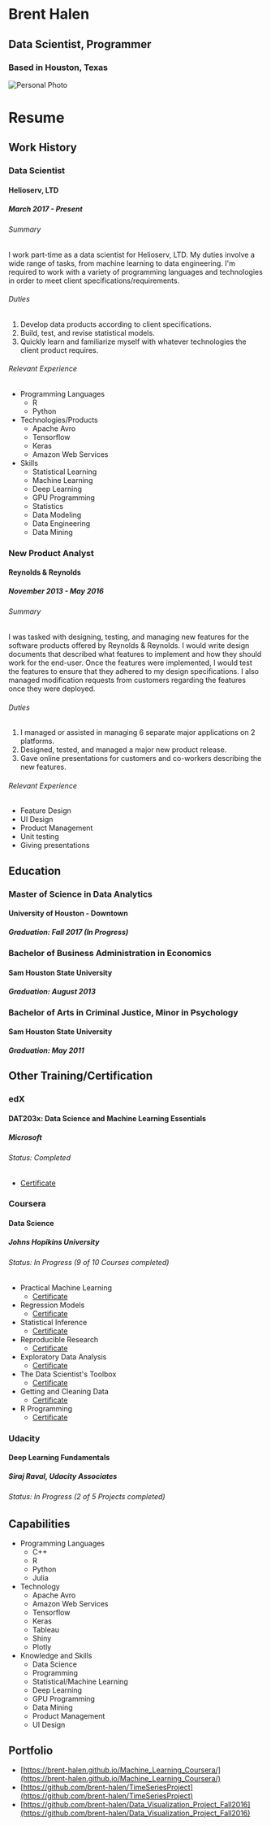 # Brent Halen
## Data Scientist, Programmer
### Based in Houston, Texas

![Personal Photo](https://scontent-dft4-3.xx.fbcdn.net/v/t1.0-9/644198_418227671627639_95278277_n.jpg?oh=214dfafa9188d399590d68fcdef6a427&oe=599F588C)

# Resume

## Work History
### Data Scientist
#### Helioserv, LTD
##### March 2017 - Present

###### Summary 
I work part-time as a data scientist for Helioserv, LTD. My duties involve a wide range of tasks, from machine learning to data engineering. I'm required to work with a variety of programming languages and technologies in order to meet client specifications/requirements.  


###### Duties
1. Develop data products according to client specifications. 
2. Build, test, and revise statistical models.
3. Quickly learn and familiarize myself with whatever technologies the client product requires.

###### Relevant Experience
* Programming Languages
  * R
  * Python
* Technologies/Products
  * Apache Avro
  * Tensorflow
  * Keras
  * Amazon Web Services
* Skills
  * Statistical Learning
  * Machine Learning
  * Deep Learning
  * GPU Programming
  * Statistics
  * Data Modeling
  * Data Engineering
  * Data Mining
 
### New Product Analyst
#### Reynolds & Reynolds
##### November 2013 - May 2016

###### Summary
I was tasked with designing, testing, and managing new features for the software products offered by Reynolds & Reynolds. I would write design documents that described what features to implement and how they should work for the end-user. Once the features were implemented, I would test the features to ensure that they adhered to my design specifications. I also managed modification requests from customers regarding the features once they were deployed. 

###### Duties
1. I managed or assisted in managing 6 separate major applications on 2 platforms.
2. Designed, tested, and managed a major new product release.
3. Gave online presentations for customers and co-workers describing the new features.

###### Relevant Experience
- Feature Design
- UI Design
- Product Management
- Unit testing
- Giving presentations
  
 
## Education

### Master of Science in Data Analytics
#### University of Houston - Downtown
##### Graduation: Fall 2017 (In Progress)

### Bachelor of Business Administration in Economics
#### Sam Houston State University
##### Graduation: August 2013

### Bachelor of Arts in Criminal Justice, Minor in Psychology
#### Sam Houston State University
##### Graduation: May 2011

## Other Training/Certification

### edX
#### DAT203x: Data Science and Machine Learning Essentials
##### Microsoft
###### Status: Completed
* [Certificate](https://courses.edx.org/certificates/14d556e3c9fd449aa30b0f5c488c816c?lipi=urn%3Ali%3Apage%3Ad_flagship3_profile_view_base%3BNuT8d0m8TO%2BVyWaJxjmAUQ%3D%3D)

### Coursera 
#### Data Science
##### Johns Hopikins University 
###### Status: In Progress (9 of 10 Courses completed)
* Practical Machine Learning
    * [Certificate](https://www.coursera.org/account/accomplishments/certificate/VCUXB6VRRUN2)
* Regression Models
    * [Certificate](https://www.coursera.org/account/accomplishments/certificate/2QK563U8DFYR)
* Statistical Inference
    * [Certificate](https://www.coursera.org/account/accomplishments/certificate/KQZBDUXDLRHV)
* Reproducible Research
    * [Certificate](https://www.coursera.org/account/accomplishments/certificate/A93MQ48BY6PC)
* Exploratory Data Analysis
    * [Certificate](https://www.coursera.org/account/accomplishments/certificate/KE96K83444PU)
* The Data Scientist's Toolbox
    * [Certificate](https://www.coursera.org/account/accomplishments/certificate/W738M8FGQ3FJ)
* Getting and Cleaning Data
    * [Certificate](https://www.coursera.org/account/accomplishments/certificate/DRHSVL4FMXWU)
* R Programming
    * [Certificate](https://www.coursera.org/account/accomplishments/certificate/C4ZYUKSPT6SC)

### Udacity
#### Deep Learning Fundamentals
##### Siraj Raval, Udacity Associates
###### Status: In Progress (2 of 5 Projects completed)

## Capabilities 
* Programming Languages
    * C++
    * R
    * Python
    * Julia
* Technology
    * Apache Avro
    * Amazon Web Services
    * Tensorflow
    * Keras
    * Tableau
    * Shiny
    * Plotly
* Knowledge and Skills
    * Data Science
    * Programming
    * Statistical/Machine Learning
    * Deep Learning
    * GPU Programming
    * Data Mining
    * Product Management
    * UI Design


## Portfolio

* [https://brent-halen.github.io/Machine_Learning_Coursera/](https://brent-halen.github.io/Machine_Learning_Coursera/)
* [https://github.com/brent-halen/TimeSeriesProject](https://github.com/brent-halen/TimeSeriesProject)
* [https://github.com/brent-halen/Data_Visualization_Project_Fall2016](https://github.com/brent-halen/Data_Visualization_Project_Fall2016)


